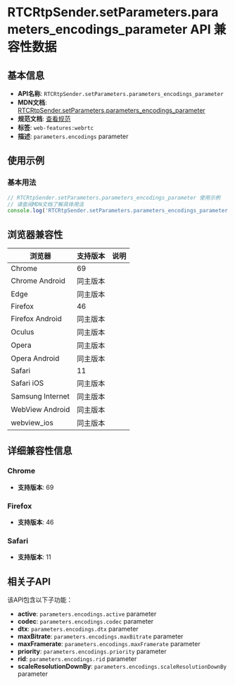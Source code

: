 # RTCRtpSender.setParameters.parameters_encodings_parameter API 兼容性数据

## 基本信息

- **API名称**: `RTCRtpSender.setParameters.parameters_encodings_parameter`
- **MDN文档**: [RTCRtpSender.setParameters.parameters_encodings_parameter](https://developer.mozilla.org/docs/Web/API/RTCRtpSender/setParameters#encodings)
- **规范文档**: [查看规范](https://w3c.github.io/webrtc-pc/#dom-rtcrtpsendparameters-encodings)
- **标签**: `web-features:webrtc`
- **描述**: `parameters.encodings` parameter

## 使用示例

### 基本用法

```javascript
// RTCRtpSender.setParameters.parameters_encodings_parameter 使用示例
// 请查阅MDN文档了解具体用法
console.log('RTCRtpSender.setParameters.parameters_encodings_parameter API');
```

## 浏览器兼容性

| 浏览器 | 支持版本 | 说明 |
|--------|----------|------|
| Chrome | 69 |  |
| Chrome Android | 同主版本 |  |
| Edge | 同主版本 |  |
| Firefox | 46 |  |
| Firefox Android | 同主版本 |  |
| Oculus | 同主版本 |  |
| Opera | 同主版本 |  |
| Opera Android | 同主版本 |  |
| Safari | 11 |  |
| Safari iOS | 同主版本 |  |
| Samsung Internet | 同主版本 |  |
| WebView Android | 同主版本 |  |
| webview_ios | 同主版本 |  |

## 详细兼容性信息

### Chrome

- **支持版本**: 69

### Firefox

- **支持版本**: 46

### Safari

- **支持版本**: 11

## 相关子API

该API包含以下子功能：

- **active**: `parameters.encodings.active` parameter
- **codec**: `parameters.encodings.codec` parameter
- **dtx**: `parameters.encodings.dtx` parameter
- **maxBitrate**: `parameters.encodings.maxBitrate` parameter
- **maxFramerate**: `parameters.encodings.maxFramerate` parameter
- **priority**: `parameters.encodings.priority` parameter
- **rid**: `parameters.encodings.rid` parameter
- **scaleResolutionDownBy**: `parameters.encodings.scaleResolutionDownBy` parameter

